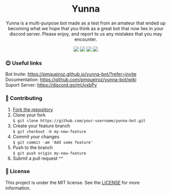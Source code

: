 <h1 align="center">Yunna</h1>
<p align="center">Yunna is a multi-purpose bot made as a test from an amateur that ended up becoming what we hope that you think as a great bot that now lies in your discord server. Please enjoy, and report to us any mistakes that you may encounter.</p>

<p align="center"><img src="https://api.codacy.com/project/badge/Grade/9ff6f887720b46309b9d28a50943597a" href="https://app.codacy.com/manual/pmqueiroz/yunna-bot?utm_source=github.com&utm_medium=referral&utm_content=pmqueiroz/yunna-bot&utm_campaign=Badge_Grade_Dashboard"/> <img src="https://img.shields.io/github/languages/top/pmqueiroz/yunna-bot?label=python%203&logo=python&logoColor=white"/> <img src="https://img.shields.io/github/license/pmqueiroz/yunna-bot"/> <img src="https://img.shields.io/badge/invite-yunna-7289da?logo=discord" href="https://discordapp.com/oauth2/authorize?client_id=635227108335157268&scope=bot&permissions=8"/></p>


### 😊 Useful links

Bot Invite: https://pmqueiroz.github.io/yunna-bot/?refer=invite<br>
Documentation: https://github.com/pmqueiroz/yunna-bot/wiki<br>
Suport Server: https://discord.gg/mUvxbPv

### 🤝 Contributing

1. [Fork the repository](https://github.com/pmqueiroz/yunna-bot/fork)
2. Clone your fork<br>
   `$ git clone https://github.com/your-username/yunna-bot.git`
3. Create your feature branch<br>
   `$ git checkout -b my-new-feature`
4. Commit your changes<br>
   `$ git commit -am 'Add some feature'`
5. Push to the branch<br>
   `$ git push origin my-new-feature`
6. Submit a pull request ^^

### 📝 License

This project is under the MIT license. See the [LICENSE](https://github.com/pmqueiroz/yunna-bot/blob/master/LICENSE) for more information.
